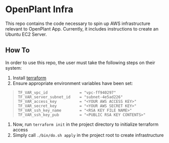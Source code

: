 # OpenPlant Infra

This repo contains the code necessary to spin up AWS infrastructure relevant to OpenPlant App.
Currently, it includes instructions to create an Ubuntu EC2 Server.

## How To

In order to use this repo, the user must take the following steps on their system:

1. Install [terraform]
2. Ensure appropriate environment variables have been set:

>```
>TF_VAR_vpc_id		        = "vpc-ff940297"
>TF_VAR_server_subnet_id	= "subnet-4e5ad226"
>TF_VAR_access_key          = "<YOUR AWS ACCESS KEY>"
>TF_VAR_secret_key          = "<YOUR AWS SECRET KEY>"
>TF_VAR_ssh_key_name        = "<RSA KEY FILE NAME>"
>TF_VAR_ssh_key_pub         = "<PUBLIC RSA KEY CONTENTS>"
>```

1. Now, run `terraform init` in the project directory to initialize terraform access
2. Simply call `./bin/do.sh apply` in the project root to create infrastructure

[terraform]: https://www.terraform.io/downloads.html
